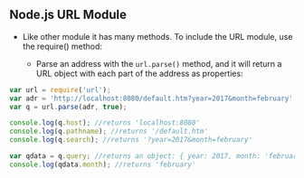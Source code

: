 ## Node.js URL Module

- Like other module it has many methods. To include the URL module, use the require() method:

  - Parse an address with the `url.parse()` method, and it will return a URL object with each part of the address as properties:

```js
var url = require('url');
var adr = 'http://localhost:8080/default.htm?year=2017&month=february';
var q = url.parse(adr, true);

console.log(q.host); //returns 'localhost:8080'
console.log(q.pathname); //returns '/default.htm'
console.log(q.search); //returns '?year=2017&month=february'

var qdata = q.query; //returns an object: { year: 2017, month: 'february' }
console.log(qdata.month); //returns 'february'
```